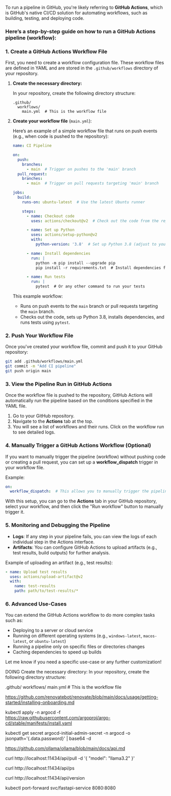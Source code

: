 To run a pipeline in GitHub, you're likely referring to **GitHub Actions**, which is GitHub's native CI/CD solution for automating workflows, such as building, testing, and deploying code.

### Here’s a step-by-step guide on how to run a GitHub Actions pipeline (workflow): 

### 1. **Create a GitHub Actions Workflow File**

First, you need to create a workflow configuration file. These workflow files are defined in YAML and are stored in the `.github/workflows` directory of your repository.

1. **Create the necessary directory:**

   In your repository, create the following directory structure:

   ```
   .github/
     workflows/
       main.yml  # This is the workflow file
   ```

2. **Create your workflow file** (`main.yml`):

   Here’s an example of a simple workflow file that runs on push events (e.g., when code is pushed to the repository):

   ```yaml
   name: CI Pipeline

   on:
     push:
       branches:
         - main  # Trigger on pushes to the 'main' branch
     pull_request:
       branches:
         - main  # Trigger on pull requests targeting 'main' branch

   jobs:
     build:
       runs-on: ubuntu-latest  # Use the latest Ubuntu runner

       steps:
         - name: Checkout code
           uses: actions/checkout@v2  # Check out the code from the repository

         - name: Set up Python
           uses: actions/setup-python@v2
           with:
             python-version: '3.8'  # Set up Python 3.8 (adjust to your needs)

         - name: Install dependencies
           run: |
             python -m pip install --upgrade pip
             pip install -r requirements.txt  # Install dependencies from 'requirements.txt'

         - name: Run tests
           run: |
             pytest  # Or any other command to run your tests
   ```

   This example workflow:
   - Runs on push events to the `main` branch or pull requests targeting the `main` branch.
   - Checks out the code, sets up Python 3.8, installs dependencies, and runs tests using `pytest`.

### 2. **Push Your Workflow File**

Once you've created your workflow file, commit and push it to your GitHub repository:

```bash
git add .github/workflows/main.yml
git commit -m "Add CI pipeline"
git push origin main
```

### 3. **View the Pipeline Run in GitHub Actions**

Once the workflow file is pushed to the repository, GitHub Actions will automatically run the pipeline based on the conditions specified in the YAML file.

1. Go to your GitHub repository.
2. Navigate to the **Actions** tab at the top.
3. You will see a list of workflows and their runs. Click on the workflow run to see detailed logs.

### 4. **Manually Trigger a GitHub Actions Workflow (Optional)**

If you want to manually trigger the pipeline (workflow) without pushing code or creating a pull request, you can set up a **workflow_dispatch** trigger in your workflow file.

Example:

```yaml
on:
  workflow_dispatch:  # This allows you to manually trigger the pipeline
```

With this setup, you can go to the **Actions** tab in your GitHub repository, select your workflow, and then click the "Run workflow" button to manually trigger it.

### 5. **Monitoring and Debugging the Pipeline**

- **Logs**: If any step in your pipeline fails, you can view the logs of each individual step in the Actions interface.
- **Artifacts**: You can configure GitHub Actions to upload artifacts (e.g., test results, build outputs) for further analysis.

Example of uploading an artifact (e.g., test results):

```yaml
- name: Upload test results
  uses: actions/upload-artifact@v2
  with:
    name: test-results
    path: path/to/test-results/*
```

### 6. **Advanced Use-Cases**

You can extend the GitHub Actions workflow to do more complex tasks such as:
- Deploying to a server or cloud service
- Running on different operating systems (e.g., `windows-latest`, `macos-latest`, or `ubuntu-latest`)
- Running a pipeline only on specific files or directories changes
- Caching dependencies to speed up builds

Let me know if you need a specific use-case or any further customization!




DOING
Create the necessary directory:
In your repository, create the following directory structure:

.github/
  workflows/
    main.yml  # This is the workflow file



https://github.com/renovatebot/renovate/blob/main/docs/usage/getting-started/installing-onboarding.md

kubectl apply -n argocd -f https://raw.githubusercontent.com/argoproj/argo-cd/stable/manifests/install.yaml

kubectl get secret argocd-initial-admin-secret -n argocd -o jsonpath='{.data.password}' | base64 -d

https://github.com/ollama/ollama/blob/main/docs/api.md

curl http://localhost:11434/api/pull -d '{
  "model": "llama3.2"
}'

curl http://localhost:11434/api/ps

 curl http://localhost:11434/api/version



 kubectl port-forward svc/fastapi-service 8080:8080